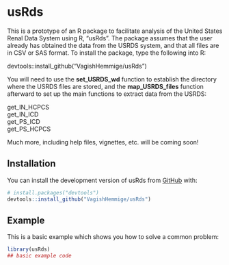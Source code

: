 
<!-- README.md is generated from README.Rmd. Please edit that file -->

# usRds

<!-- badges: start -->
<!-- badges: end -->

This is a prototype of an R package to facilitate analysis of the United
States Renal Data System using R, “usRds”. The package assumes that the
user already has obtained the data from the USRDS system, and that all
files are in CSV or SAS format. To install the package, type the
following into R:

devtools::install_github(“VagishHemmige/usRds”)

You will need to use the **set_USRDS_wd** function to establish the
directory where the USRDS files are stored, and the **map_USRDS_files**
function afterward to set up the main functions to extract data from the
USRDS:

get_IN_HCPCS  
get_IN_ICD  
get_PS_ICD  
get_PS_HCPCS

Much more, including help files, vignettes, etc. will be coming soon!

## Installation

You can install the development version of usRds from
[GitHub](https://github.com/) with:

``` r
# install.packages("devtools")
devtools::install_github("VagishHemmige/usRds")
```

## Example

This is a basic example which shows you how to solve a common problem:

``` r
library(usRds)
## basic example code
```
